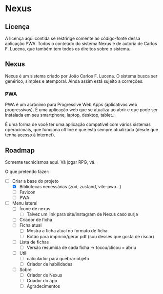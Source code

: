# Nexus

## Licença

A licença aqui contida se restringe somente ao código-fonte dessa aplicação PWA. Todos o conteúdo do sistema Nexus é de autoria de Carlos F. Lucena, que também tem todos os direitos sobre o sistema.

## Nexus

Nexus é um sistema criado por João Carlos F. Lucena. O sistema busca ser genérico, simples e atemporal. Ainda assim está sujeito a correções.

### PWA

PWA é um acrônimo para Progressive Web Apps (aplicativos web progressivos). É uma aplicação web que se atualiza ao abrir e que pode ser instalada em seu smartphone, laptop, desktop, tablet...

É uma forma de você ter uma aplicação compatível com vários sistemas operacionais, que funciona offline e que está sempre atualizada (desde que tenha acesso à internet).

## Roadmap

Somente tecnicismos aqui. Vá jogar RPG, vá.

O que pretendo fazer:

- [ ] Criar a base do projeto
  - [x] Bibliotecas necessárias (zod, zustand, vite-pwa...)
  - [ ] Favicon
  - [ ] PWA
- [ ] Menu lateral
  - [ ] Ícone de nexus
    - [ ] Talvez um link para site/instagram de Nexus caso surja
  - [ ] Criador de ficha
  - [ ] Ficha atual
    - [ ] Mostra a ficha atual no formato de ficha
    - [ ] Botão para imprimir/gerar pdf (sou desses que gosta de riscar)
  - [ ] Lista de fichas
    - [ ] Versão resumida de cada ficha -> tocou/clicou = abriu
  - [ ] Util
    - [ ] calculador para quebrar objeto
    - [ ] Criador de habilidades
  - [ ] Sobre
    - [ ] Criador de Nexus
    - [ ] Criador do app
    - [ ] Agradecimentos